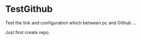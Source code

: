 TestGithub
==========

Test the link and configuration which between pc and Github ...

Just first create repo.
